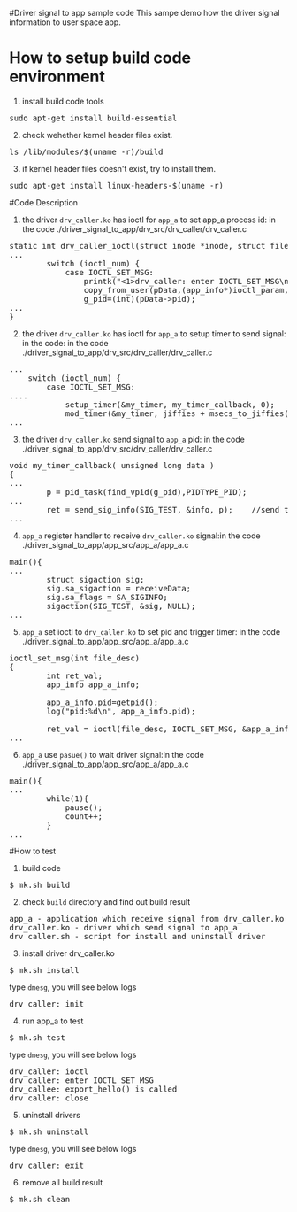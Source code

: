 #Driver signal to app sample code
This sampe demo how the driver signal information to user space app.

# How to setup build code environment
1. install build code tools
<pre>
sudo apt-get install build-essential
</pre>
2. check wehether kernel header files exist.
<pre>
ls /lib/modules/$(uname -r)/build
</pre>
3. if kernel header files doesn't exist, try to install them.
<pre>
sudo apt-get install linux-headers-$(uname -r)
</pre>

#Code Description
1. the driver `drv_caller.ko` has ioctl for `app_a` to set app_a process id: in the code ./driver_signal_to_app/drv_src/drv_caller/drv_caller.c
<pre>
static int drv_caller_ioctl(struct inode *inode, struct file *filp, unsigned int ioctl_num, unsigned long ioctl_param) {
...
        switch (ioctl_num) {
	        case IOCTL_SET_MSG:
		        printk("<1>drv_caller: enter IOCTL_SET_MSG\n");
		        copy_from_user(pData,(app_info*)ioctl_param,size);
		        g_pid=(int)(pData->pid);
...
} 
</pre>

2.  the driver `drv_caller.ko` has ioctl for `app_a` to setup timer to send signal: in the code: in the code ./driver_signal_to_app/drv_src/drv_caller/drv_caller.c
<pre>
...
    switch (ioctl_num) {
	    case IOCTL_SET_MSG:
....
		    setup_timer(&my_timer, my_timer_callback, 0);
            mod_timer(&my_timer, jiffies + msecs_to_jiffies(1000));
...
</pre>

3. the driver `drv_caller.ko` send signal to `app_a` pid: in the code ./driver_signal_to_app/drv_src/drv_caller/drv_caller.c
<pre>
void my_timer_callback( unsigned long data )
{
...
        p = pid_task(find_vpid(g_pid),PIDTYPE_PID);
...
	    ret = send_sig_info(SIG_TEST, &info, p);    //send the signal
...
</pre>

4. `app_a` register handler to receive `drv_caller.ko` signal:in the code ./driver_signal_to_app/app_src/app_a/app_a.c
<pre>
main(){
...
	    struct sigaction sig;
	    sig.sa_sigaction = receiveData;
	    sig.sa_flags = SA_SIGINFO;
	    sigaction(SIG_TEST, &sig, NULL);
...
</pre>

5. `app_a` set ioctl to `drv_caller.ko` to set pid and trigger timer: in the code ./driver_signal_to_app/app_src/app_a/app_a.c
<pre>
ioctl_set_msg(int file_desc)
{
	    int ret_val;
        app_info app_a_info;
         
        app_a_info.pid=getpid();
        log("pid:%d\n", app_a_info.pid);
        
	    ret_val = ioctl(file_desc, IOCTL_SET_MSG, &app_a_info);
...
</pre>

6. `app_a` use `pasue()` to wait driver signal:in the code ./driver_signal_to_app/app_src/app_a/app_a.c
<pre>
main(){
...
        while(1){
	        pause();
            count++;
        }
...
</pre>
 

#How to test
1. build code
<pre>$ mk.sh build</pre>
2. check `build` directory and find out build result 
<pre>
app_a - application which receive signal from drv_caller.ko
drv_caller.ko - driver which send signal to app_a
drv_caller.sh - script for install and uninstall driver
</pre>
3. install driver drv_caller.ko
<pre>
$ mk.sh install
</pre>
type `dmesg`, you will see below logs
<pre>
drv_caller: init
</pre>

4. run app_a to test
<pre>$ mk.sh test </pre>
type `dmesg`, you will see below logs
<pre>
drv_caller: ioctl
drv_caller: enter IOCTL_SET_MSG
drv_callee: export_hello() is called
drv_caller: close
</pre>

5. uninstall drivers
<pre>
$ mk.sh uninstall
</pre>
type `dmesg`, you will see below logs
<pre>
drv_caller: exit
</pre>

6. remove all build result
<pre>
$ mk.sh clean
</pre>


